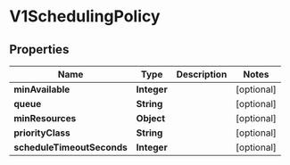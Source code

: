 

# V1SchedulingPolicy


## Properties

| Name | Type | Description | Notes |
|------------ | ------------- | ------------- | -------------|
|**minAvailable** | **Integer** |  |  [optional] |
|**queue** | **String** |  |  [optional] |
|**minResources** | **Object** |  |  [optional] |
|**priorityClass** | **String** |  |  [optional] |
|**scheduleTimeoutSeconds** | **Integer** |  |  [optional] |



